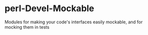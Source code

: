 perl-Devel-Mockable
===================

Modules for making your code's interfaces easily mockable, and for mocking them in tests